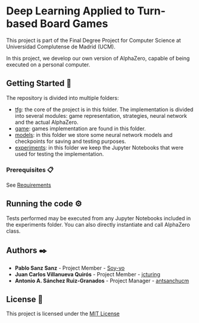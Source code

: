 # Deep Learning Applied to Turn-based Board Games
This project is part of the Final Degree Project for Computer Science at Universidad Complutense de Madrid (UCM).

In this project, we develop our own version of AlphaZero, capable of being executed on a personal computer.

## Getting Started 🚀

The repository is divided into multiple folders:
 - [tfg](https://github.com/TFG-AlphaZero/Implementacion-TFG/tree/master/tfg): the core of the project is in this folder. The implementation is divided into several modules: game representation, strategies, neural network and the actual AlphaZero. 
 - [game](https://github.com/TFG-AlphaZero/Implementacion-TFG/tree/master/game): games implementation are found in this folder.
 - [models](https://github.com/TFG-AlphaZero/Implementacion-TFG/tree/master/models): in this folder we store some neural network models and checkpoints for saving and testing purposes.
 - [experiments](https://github.com/TFG-AlphaZero/Implementacion-TFG/tree/master/experiments): in this folder we keep the Jupyter Notebooks that were used for testing the implementation.

### Prerequisites 📋

See [Requirements](https://github.com/TFG-AlphaZero/Implementacion-TFG/blob/master/requirements.txt)

## Running the code ⚙️

Tests performed may be executed from any Jupyter Notebooks included in the experiments folder. 
You can also directly instantiate and call AlphaZero class.

## Authors ✒️

  - **Pablo Sanz Sanz** - Project Member - [Soy-yo](https://github.com/Soy-yo)
  - **Juan Carlos Villanueva Quirós** - Project Member - [jcturing](https://github.com/jcturing)
  - **Antonio A. Sánchez Ruiz-Granados** - Project Manager - [antsanchucm](https://github.com/antsanchucm)

## License 📄

This project is licensed under the [MIT License](https://github.com/TFG-AlphaZero/Implementacion-TFG/blob/master/LICENSE)
